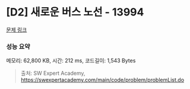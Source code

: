 # [D2] 새로운 버스 노선 - 13994 

[문제 링크](https://swexpertacademy.com/main/code/problem/problemDetail.do?contestProbId=AX875Xm6ABoDFAQe) 

### 성능 요약

메모리: 62,800 KB, 시간: 212 ms, 코드길이: 1,543 Bytes



> 출처: SW Expert Academy, https://swexpertacademy.com/main/code/problem/problemList.do